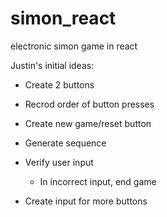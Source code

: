 # simon_react
electronic simon game in react

Justin's initial ideas: 
- Create 2 buttons
- Recrod order of button presses
- Create new game/reset button
- Generate sequence
- Verify user input
    - In incorrect input, end game

- Create input for more buttons